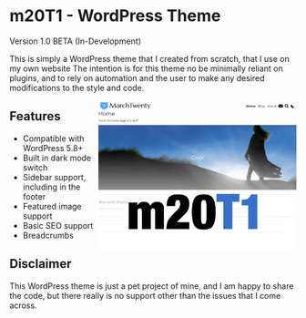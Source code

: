 # m20T1 - WordPress Theme
Version 1.0 BETA (In-Development)

This is simply a WordPress theme that I created from scratch, that I use on my own website
The intention is for this theme no be minimally reliant on plugins, and to rely on automation and the user to make any desired modifications to the style and code.

<img src="https://github.com/midkiffaries/m20T1/blob/c30b7d20c3ab426311dea8624b8ea740a002bb31/screenshot.png" alt="Screenshot" width="350" style="float:right;">

## Features
- Compatible with WordPress 5.8+
- Built in dark mode switch
- Sidebar support, including in the footer
- Featured image support
- Basic SEO support
- Breadcrumbs

## Disclaimer
This WordPress theme is just a pet project of mine, and I am happy to share the code, but there really is no support other than the issues that I come across.
